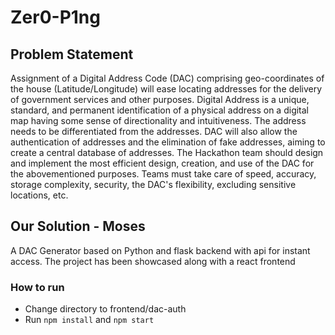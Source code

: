 # Zer0-P1ng

## Problem Statement
Assignment of a Digital Address Code (DAC) comprising geo-coordinates of the house (Latitude/Longitude) will ease locating addresses for the delivery of government services and other purposes. Digital Address is a unique, standard, and permanent identification of a physical address on a digital map having some sense of directionality and intuitiveness. The address needs to be differentiated from the addresses. DAC will also allow the authentication of addresses and the elimination of fake addresses, aiming to create a central database of addresses. The Hackathon team should design and implement the most efficient design, creation, and use of the DAC for the abovementioned purposes. Teams must take care of speed, accuracy, storage complexity, security, the DAC's flexibility, excluding sensitive locations, etc.

## Our Solution - Moses
A DAC Generator based on Python and flask backend with api for instant access.
The project has been showcased along with a react frontend

### How to run
- Change directory to frontend/dac-auth
- Run `npm install` and `npm start`
